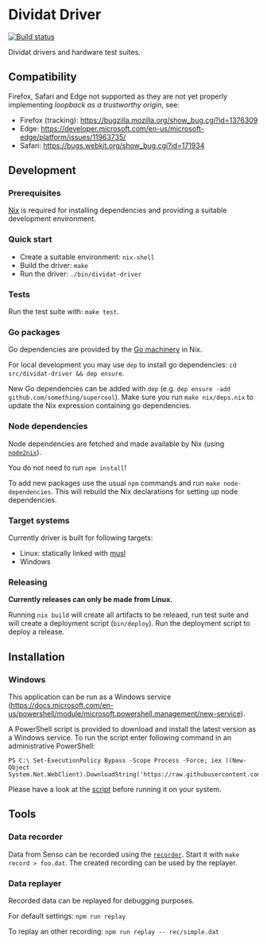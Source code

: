 # Dividat Driver

[![Build status](https://badge.buildkite.com/6a69682e2acf50cec89f8c64935b8b591beda5635db479b92a.svg)](https://buildkite.com/dividat/driver)

Dividat drivers and hardware test suites.

## Compatibility

Firefox, Safari and Edge not supported as they are not yet properly implementing _loopback as a trustworthy origin_, see:

-   Firefox (tracking): <https://bugzilla.mozilla.org/show_bug.cgi?id=1376309>
-   Edge: <https://developer.microsoft.com/en-us/microsoft-edge/platform/issues/11963735/>
-   Safari: <https://bugs.webkit.org/show_bug.cgi?id=171934>

## Development

### Prerequisites

[Nix](https://nixos.org/nix) is required for installing dependencies and providing a suitable development environment.

### Quick start

- Create a suitable environment: `nix-shell`
- Build the driver: `make`
- Run the driver: `./bin/dividat-driver`

### Tests

Run the test suite with: `make test`.

### Go packages

Go dependencies are provided by the [Go machinery](https://nixos.org/nixpkgs/manual/#sec-language-go) in Nix.

For local development you may use `dep` to install go dependencies: `cd src/dividat-driver && dep ensure`.

New Go dependencies can be added with `dep` (e.g. `dep ensure -add github.com/something/supercool`). Make sure you run `make nix/deps.nix` to update the Nix expression containing go dependencies.

### Node dependencies

Node dependencies are fetched and made available by Nix (using [`node2nix`](https://github.com/svanderburg/node2nix)).

You do not need to run `npm install`!

To add new packages use the usual `npm` commands and run `make node-dependencies`. This will rebuild the Nix declarations for setting up node dependencies.

### Target systems

Currently driver is built for following targets:

- Linux: statically linked with [musl](https://www.musl-libc.org/)
- Windows

### Releasing

**Currently releases can only be made from Linux.**

Running `nix build` will create all artifacts to be releaed, run test suite and will create a deployment script (`bin/deploy`). Run the deployment script to deploy a release.

## Installation

### Windows

This application can be run as a Windows service (<https://docs.microsoft.com/en-us/powershell/module/microsoft.powershell.management/new-service>).

A PowerShell script is provided to download and install the latest version as a Windows service. To run the script enter following command in an administrative PowerShell:

```
PS C:\ Set-ExecutionPolicy Bypass -Scope Process -Force; iex ((New-Object System.Net.WebClient).DownloadString('https://raw.githubusercontent.com/dividat/driver/master/install.ps1'))
```

Please have a look at the [script](install.ps1) before running it on your system.

## Tools

### Data recorder

Data from Senso can be recorded using the [`recorder`](src/dividat-driver/recorder). Start it with `make record > foo.dat`. The created recording can be used by the replayer.

### Data replayer

Recorded data can be replayed for debugging purposes.

For default settings: `npm run replay`

To replay an other recording: `npm run replay -- rec/simple.dat`

